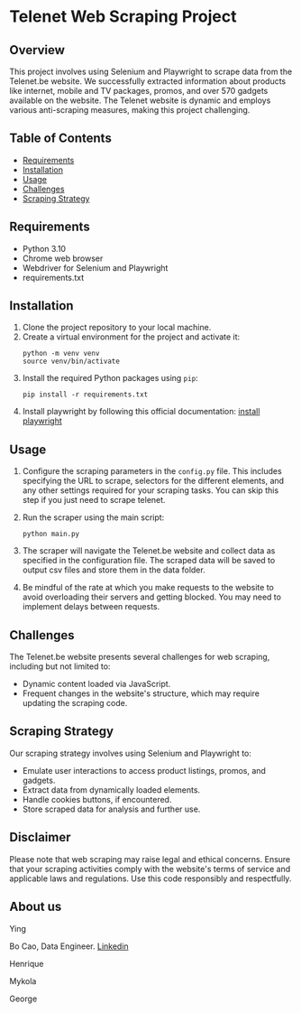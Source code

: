 # Telenet Web Scraping Project

## Overview
This project involves using Selenium and Playwright to scrape data from the Telenet.be website. We successfully extracted information about products like internet, mobile and TV packages, promos, and over 570 gadgets available on the website. The Telenet website is dynamic and employs various anti-scraping measures, making this project challenging.

## Table of Contents
- [Requirements](#requirements)
- [Installation](#installation)
- [Usage](#usage)
- [Challenges](#challenges)
- [Scraping Strategy](#scraping-strategy)

## Requirements
- Python 3.10
- Chrome web browser
- Webdriver for Selenium and Playwright
- requirements.txt

## Installation
1. Clone the project repository to your local machine.
2. Create a virtual environment for the project and activate it:
   ```
   python -m venv venv
   source venv/bin/activate
   ```
3. Install the required Python packages using `pip`:
   ```
   pip install -r requirements.txt
   ```
4. Install playwright by following this official documentation: [install playwright](https://playwright.dev/python/docs/intro)

## Usage
1. Configure the scraping parameters in the `config.py` file. This includes specifying the URL to scrape, selectors for the different elements, and any other settings required for your scraping tasks. You can skip this step if you just need to scrape telenet.

2. Run the scraper using the main script:
   ```
   python main.py
   ```

3. The scraper will navigate the Telenet.be website and collect data as specified in the configuration file. The scraped data will be saved to output csv files and store them in the data folder.

4. Be mindful of the rate at which you make requests to the website to avoid overloading their servers and getting blocked. You may need to implement delays between requests.

## Challenges
The Telenet.be website presents several challenges for web scraping, including but not limited to:
- Dynamic content loaded via JavaScript.
- Frequent changes in the website's structure, which may require updating the scraping code.

## Scraping Strategy
Our scraping strategy involves using Selenium and Playwright to:
- Emulate user interactions to access product listings, promos, and gadgets.
- Extract data from dynamically loaded elements.
- Handle cookies buttons, if encountered.
- Store scraped data for analysis and further use.

## Disclaimer
Please note that web scraping may raise legal and ethical concerns. Ensure that your scraping activities comply with the website's terms of service and applicable laws and regulations. Use this code responsibly and respectfully.

## About us
Ying

Bo Cao, Data Engineer. <a href = 'https://www.linkedin.com/in/bo-cao-313ab244'> Linkedin </a>

Henrique

Mykola

George
